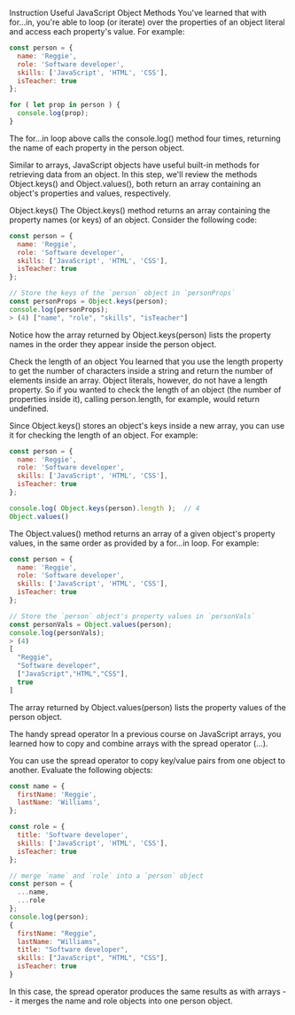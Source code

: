 Instruction
Useful JavaScript Object Methods
You've learned that with for...in, you're able to loop (or iterate) over the properties of an object literal and access each property's value. For example:
```js
const person = {
  name: 'Reggie',
  role: 'Software developer',
  skills: ['JavaScript', 'HTML', 'CSS'],
  isTeacher: true
};

for ( let prop in person ) {
  console.log(prop);
}
```
The for...in loop above calls the console.log() method four times, returning the name of each property in the person object.

Similar to arrays, JavaScript objects have useful built-in methods for retrieving data from an object. In this step, we'll review the methods Object.keys() and Object.values(), both return an array containing an object's properties and values, respectively.

Object.keys()
The Object.keys() method returns an array containing the property names (or keys) of an object. Consider the following code:
```js
const person = {
  name: 'Reggie',
  role: 'Software developer',
  skills: ['JavaScript', 'HTML', 'CSS'],
  isTeacher: true
};

// Store the keys of the `person` object in `personProps`
const personProps = Object.keys(person); 
console.log(personProps);
> (4) ["name", "role", "skills", "isTeacher"]
```
Notice how the array returned by Object.keys(person) lists the property names in the order they appear inside the person object.

Check the length of an object
You learned that you use the length property to get the number of characters inside a string and return the number of elements inside an array. Object literals, however, do not have a length property. So if you wanted to check the length of an object (the number of properties inside it), calling person.length, for example, would return undefined.

Since Object.keys() stores an object's keys inside a new array, you can use it for checking the length of an object. For example:
```js
const person = {
  name: 'Reggie',
  role: 'Software developer',
  skills: ['JavaScript', 'HTML', 'CSS'],
  isTeacher: true
};

console.log( Object.keys(person).length );  // 4
Object.values()
```
The Object.values() method returns an array of a given object's property values, in the same order as provided by a for...in loop. For example:
```js
const person = {
  name: 'Reggie',
  role: 'Software developer',
  skills: ['JavaScript', 'HTML', 'CSS'],
  isTeacher: true
};

// Store the `person` object's property values in `personVals`
const personVals = Object.values(person); 
console.log(personVals);
> (4)
[
  "Reggie",
  "Software developer",
  ["JavaScript","HTML","CSS"],
  true
]
```
The array returned by Object.values(person) lists the property values of the person object.

The handy spread operator
In a previous course on JavaScript arrays, you learned how to copy and combine arrays with the spread operator (...).

You can use the spread operator to copy key/value pairs from one object to another. Evaluate the following objects:
```js
const name = {
  firstName: 'Reggie',
  lastName: 'Williams',
};

const role = {
  title: 'Software developer',
  skills: ['JavaScript', 'HTML', 'CSS'],
  isTeacher: true
};

// merge `name` and `role` into a `person` object
const person = {  
  ...name,
  ...role
};
console.log(person);
{
  firstName: "Reggie",
  lastName: "Williams",
  title: "Software developer",
  skills: ["JavaScript", "HTML", "CSS"],
  isTeacher: true
}
```
In this case, the spread operator produces the same results as with arrays -- it merges the name and role objects into one person object.